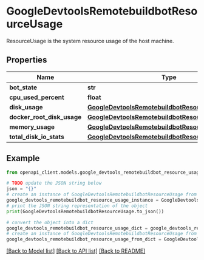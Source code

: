 # GoogleDevtoolsRemotebuildbotResourceUsage

ResourceUsage is the system resource usage of the host machine.

## Properties

Name | Type | Description | Notes
------------ | ------------- | ------------- | -------------
**bot_state** | **str** |  | [optional] 
**cpu_used_percent** | **float** |  | [optional] 
**disk_usage** | [**GoogleDevtoolsRemotebuildbotResourceUsageStat**](GoogleDevtoolsRemotebuildbotResourceUsageStat.md) |  | [optional] 
**docker_root_disk_usage** | [**GoogleDevtoolsRemotebuildbotResourceUsageStat**](GoogleDevtoolsRemotebuildbotResourceUsageStat.md) |  | [optional] 
**memory_usage** | [**GoogleDevtoolsRemotebuildbotResourceUsageStat**](GoogleDevtoolsRemotebuildbotResourceUsageStat.md) |  | [optional] 
**total_disk_io_stats** | [**GoogleDevtoolsRemotebuildbotResourceUsageIOStats**](GoogleDevtoolsRemotebuildbotResourceUsageIOStats.md) |  | [optional] 

## Example

```python
from openapi_client.models.google_devtools_remotebuildbot_resource_usage import GoogleDevtoolsRemotebuildbotResourceUsage

# TODO update the JSON string below
json = "{}"
# create an instance of GoogleDevtoolsRemotebuildbotResourceUsage from a JSON string
google_devtools_remotebuildbot_resource_usage_instance = GoogleDevtoolsRemotebuildbotResourceUsage.from_json(json)
# print the JSON string representation of the object
print(GoogleDevtoolsRemotebuildbotResourceUsage.to_json())

# convert the object into a dict
google_devtools_remotebuildbot_resource_usage_dict = google_devtools_remotebuildbot_resource_usage_instance.to_dict()
# create an instance of GoogleDevtoolsRemotebuildbotResourceUsage from a dict
google_devtools_remotebuildbot_resource_usage_from_dict = GoogleDevtoolsRemotebuildbotResourceUsage.from_dict(google_devtools_remotebuildbot_resource_usage_dict)
```
[[Back to Model list]](../README.md#documentation-for-models) [[Back to API list]](../README.md#documentation-for-api-endpoints) [[Back to README]](../README.md)


